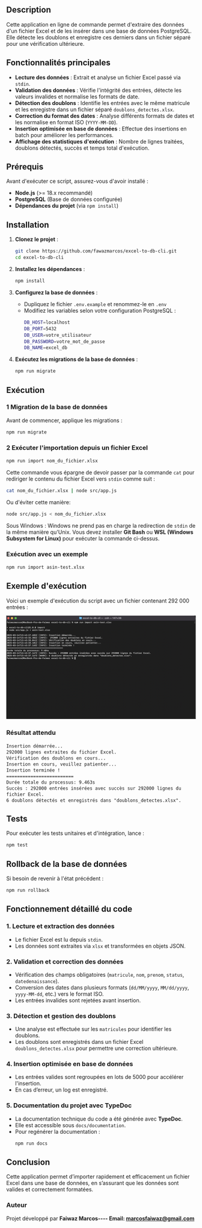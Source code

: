 ## Description 
Cette application en ligne de commande permet d'extraire des données d'un fichier Excel et de les insérer dans une base de données PostgreSQL. Elle détecte les doublons et enregistre ces derniers dans un fichier séparé pour une vérification ultérieure.


##  Fonctionnalités principales
-  **Lecture des données** : Extrait et analyse un fichier Excel passé via `stdin`.
-  **Validation des données** : Vérifie l'intégrité des entrées, détecte les valeurs invalides et normalise les formats de date.
-  **Détection des doublons** : Identifie les entrées avec le même matricule et les enregistre dans un fichier séparé `doublons_detectes.xlsx`.
-  **Correction du format des dates** : Analyse différents formats de dates et les normalise en format ISO (`YYYY-MM-DD`).
-  **Insertion optimisée en base de données** : Effectue des insertions en batch pour améliorer les performances.
-  **Affichage des statistiques d'exécution** : Nombre de lignes traitées, doublons détectés, succès et temps total d'exécution.



##  Prérequis
Avant d'exécuter ce script, assurez-vous d'avoir installé :

- **Node.js** (>= 18.x recommandé)
- **PostgreSQL** (Base de données configurée)
- **Dépendances du projet** (via `npm install`)

##  Installation

1. **Clonez le projet** :
   ```sh
   git clone https://github.com/fawazmarcos/excel-to-db-cli.git
   cd excel-to-db-cli
   ```

2. **Installez les dépendances** :
   ```sh
   npm install
   ```

3. **Configurez la base de données** :
   - Dupliquez le fichier `.env.example` et renommez-le en `.env`
   - Modifiez les variables selon votre configuration PostgreSQL :
     ```sh
     DB_HOST=localhost
     DB_PORT=5432
     DB_USER=votre_utilisateur
     DB_PASSWORD=votre_mot_de_passe
     DB_NAME=excel_db
     ```

4. **Exécutez les migrations de la base de données** :
   ```sh
   npm run migrate
   ```


##  Exécution

### 1️ Migration de la base de données
Avant de commencer, applique les migrations :
```sh
npm run migrate
```

### 2️ Exécuter l'importation depuis un fichier Excel
```sh
npm run import nom_du_fichier.xlsx
```

Cette commande vous épargne de devoir passer par la commande `cat` pour rediriger le contenu du fichier Excel vers `stdin` comme suit :
```sh
cat nom_du_fichier.xlsx | node src/app.js
```
Ou d'éviter cette manière:
```sh
node src/app.js < nom_du_fichier.xlsx
```


Sous Windows :
Windows ne prend pas en charge la redirection de `stdin` de la même manière qu'Unix. Vous devez installer **Git Bash** ou **WSL (Windows Subsystem for Linux)** pour exécuter la commande ci-dessus.


###  Exécution avec un exemple
```sh
npm run import asin-test.xlsx
```


##  Exemple d'exécution

Voici un exemple d'exécution du script avec un fichier contenant 292 000 entrées :

![Description de l’image](docs/images/capture-resultat.png)

###  Résultat attendu
```
Insertion démarrée...
292000 lignes extraites du fichier Excel.
Vérification des doublons en cours...
Insertion en cours, veuillez patienter...
Insertion terminée !
=========================
Durée totale du processus: 9.463s
Succès : 292000 entrées insérées avec succès sur 292000 lignes du fichier Excel.
6 doublons détectés et enregistrés dans "doublons_detectes.xlsx".
```



## Tests

Pour exécuter les tests unitaires et d'intégration, lance :
```sh
npm test
```


## Rollback de la base de données
Si besoin de revenir à l'état précédent :
```sh
npm run rollback
```


## Fonctionnement détaillé du code

### **1. Lecture et extraction des données**
- Le fichier Excel est lu depuis `stdin`.
- Les données sont extraites via `xlsx` et transformées en objets JSON.

### **2. Validation et correction des données**
- Vérification des champs obligatoires (`matricule`, `nom`, `prenom`, `status`, `datedenaissance`).
- Conversion des dates dans plusieurs formats (`dd/MM/yyyy`, `MM/dd/yyyy`, `yyyy-MM-dd`, etc.) vers le format ISO.
- Les entrées invalides sont rejetées avant insertion.

###  **3. Détection et gestion des doublons**
- Une analyse est effectuée sur les `matricules` pour identifier les doublons.
- Les doublons sont enregistrés dans un fichier Excel `doublons_detectes.xlsx` pour permettre une correction ultérieure.

###  **4. Insertion optimisée en base de données**
- Les entrées valides sont regroupées en lots de 5000 pour accélérer l'insertion.
- En cas d’erreur, un log est enregistré.

### **5. Documentation du projet avec TypeDoc**
- La documentation technique du code a été générée avec **TypeDoc**.
- Elle est accessible sous `docs/documentation`.
- Pour regénérer la documentation :
  ```sh
  npm run docs
  ```

##  Conclusion
Cette application permet d’importer rapidement et efficacement un fichier Excel dans une base de données, en s’assurant que les données sont valides et correctement formatées. 



###  Auteur
Projet développé par **Faiwaz Marcos---- Email: marcosfaiwaz@gmail.com**




